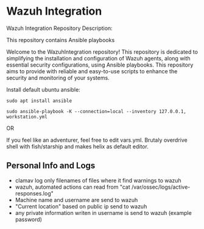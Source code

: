 # Wazuh Integration 

Wazuh Integration Repository Description:

This repository contains Ansible playbooks

Welcome to the WazuhIntegration repository! This repository is dedicated to simplifying the installation and configuration of Wazuh agents, along with essential security configurations, using Ansible playbooks. This repository aims to provide with reliable and easy-to-use scripts to enhance the security and monitoring of your systems.


Install default ubuntu ansible:

```shell
sudo apt install ansible
```

```shell
sudo ansible-playbook -K --connection=local --inventory 127.0.0.1, workstation.yml
```

OR

If you feel like an adventurer, feel free to edit vars.yml. Brutaly overdrive shell with fish/starship and makes helix as default editor.

## Personal Info and Logs

* clamav log only filenames of files where it find warnings to wazuh
* wazuh, automated actions can read from "cat /var/ossec/logs/active-responses.log"
* Machine name and username are send to wazuh
* "Current location" based on public ip send to wazuh
* any private information writen in username is send to wazuh (example password)
